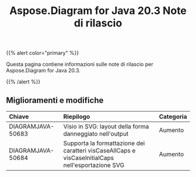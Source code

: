 ﻿---
title: Aspose.Diagram for Java 20.3 Note di rilascio
type: docs
weight: 50
url: /it/java/aspose-diagram-for-java-20-3-release-notes/
---
{{% alert color="primary" %}} 

Questa pagina contiene informazioni sulle note di rilascio per Aspose.Diagram for Java 20.3.

{{% /alert %}} 
## **Miglioramenti e modifiche**

|**Chiave**|**Riepilogo**|**Categoria**|
|:- |:- |:- |
|DIAGRAMJAVA-50683|Visio in SVG: layout della forma danneggiato nell'output|Aumento|
|DIAGRAMJAVA-50684|Supporta la formattazione dei caratteri visCaseAllCaps e visCaseInitialCaps nell'esportazione SVG|Aumento|

